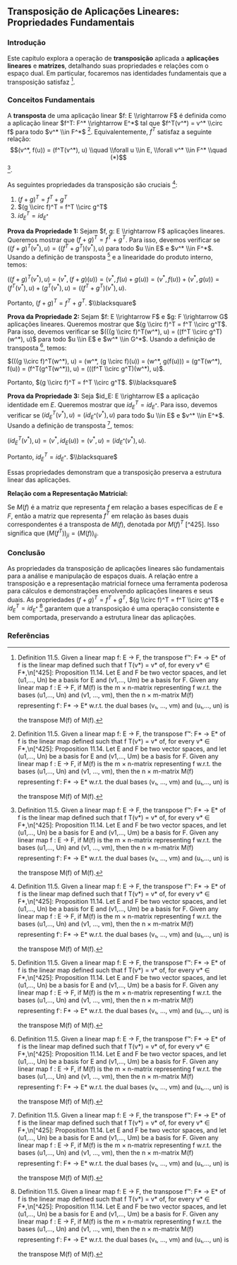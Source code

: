 ## Transposição de Aplicações Lineares: Propriedades Fundamentais

### Introdução
Este capítulo explora a operação de **transposição** aplicada a **aplicações lineares** e **matrizes**, detalhando suas propriedades e relações com o espaço dual. Em particular, focaremos nas identidades fundamentais que a transposição satisfaz [^420].

### Conceitos Fundamentais
A **transposta** de uma aplicação linear $f: E \\rightarrow F$ é definida como a aplicação linear $f^T: F^* \\rightarrow E^*$ tal que $f^T(v^*) = v^* \\circ f$ para todo $v^* \\in F^*$ [^420]. Equivalentemente, $f^T$ satisfaz a seguinte relação:
$$(v^*, f(u)) = (f^T(v^*), u) \\quad \\forall u \\in E, \\forall v^* \\in F^* \\quad (*)$$ [^420].

As seguintes propriedades da transposição são cruciais [^420]:
1.  $(f + g)^T = f^T + g^T$
2.  $(g \\circ f)^T = f^T \\circ g^T$
3.  $id_E^T = id_{E^*}$

**Prova da Propriedade 1:**
Sejam $f, g: E \\rightarrow F$ aplicações lineares. Queremos mostrar que $(f + g)^T = f^T + g^T$. Para isso, devemos verificar se $((f + g)^T(v^*), u) = ((f^T + g^T)(v^*), u)$ para todo $u \\in E$ e $v^* \\in F^*$. Usando a definição de transposta [^420] e a linearidade do produto interno, temos:

$((f + g)^T(v^*), u) = (v^*, (f + g)(u)) = (v^*, f(u) + g(u)) = (v^*, f(u)) + (v^*, g(u)) = (f^T(v^*), u) + (g^T(v^*), u) = ((f^T + g^T)(v^*), u)$.

Portanto, $(f + g)^T = f^T + g^T$. $\\blacksquare$

**Prova da Propriedade 2:**
Sejam $f: E \\rightarrow F$ e $g: F \\rightarrow G$ aplicações lineares. Queremos mostrar que $(g \\circ f)^T = f^T \\circ g^T$. Para isso, devemos verificar se $(((g \\circ f)^T(w^*), u) = ((f^T \\circ g^T)(w^*), u)$ para todo $u \\in E$ e $w^* \\in G^*$. Usando a definição de transposta [^420], temos:

$(((g \\circ f)^T(w^*), u) = (w^*, (g \\circ f)(u)) = (w^*, g(f(u))) = (g^T(w^*), f(u)) = (f^T(g^T(w^*)), u) = (((f^T \\circ g^T)(w^*), u)$.

Portanto, $(g \\circ f)^T = f^T \\circ g^T$. $\\blacksquare$

**Prova da Propriedade 3:**
Seja $id_E: E \\rightarrow E$ a aplicação identidade em $E$. Queremos mostrar que $id_E^T = id_{E^*}$. Para isso, devemos verificar se $(id_E^T(v^*), u) = (id_{E^*}(v^*), u)$ para todo $u \\in E$ e $v^* \\in E^*$. Usando a definição de transposta [^420], temos:

$(id_E^T(v^*), u) = (v^*, id_E(u)) = (v^*, u) = (id_{E^*}(v^*), u)$.

Portanto, $id_E^T = id_{E^*}$. $\\blacksquare$

Essas propriedades demonstram que a transposição preserva a estrutura linear das aplicações.

**Relação com a Representação Matricial:**

Se $M(f)$ é a matriz que representa $f$ em relação a bases específicas de $E$ e $F$, então a matriz que representa $f^T$ em relação às bases duais correspondentes é a transposta de $M(f)$, denotada por $M(f)^T$ [^425]. Isso significa que $(M(f^T))_{ji} = (M(f))_{ij}$.

### Conclusão
As propriedades da transposição de aplicações lineares são fundamentais para a análise e manipulação de espaços duais. A relação entre a transposição e a representação matricial fornece uma ferramenta poderosa para cálculos e demonstrações envolvendo aplicações lineares e seus duais. As propriedades $(f + g)^T = f^T + g^T$, $(g \\circ f)^T = f^T \\circ g^T$ e $id_E^T = id_{E^*}$ [^420] garantem que a transposição é uma operação consistente e bem comportada, preservando a estrutura linear das aplicações.

### Referências
[^420]: Definition 11.5. Given a linear map f: E → F, the transpose f™: F* → E* of f is the linear map defined such that f T(v*) = v* of, for every v* ∈ F*,\n[^425]: Proposition 11.14. Let E and F be two vector spaces, and let (u1,..., Un) be a basis for E and (v1,..., Um) be a basis for F. Given any linear map f : E → F, if M(f) is the m × n-matrix representing f w.r.t. the bases (u1,..., Un) and (v1, ..., vm), then the n × m-matrix M(f) representing f་: F* → E* w.r.t. the dual bases (v₁, ..., vm) and (u₁,..., un) is the transpose M(f) of M(f).
<!-- END -->